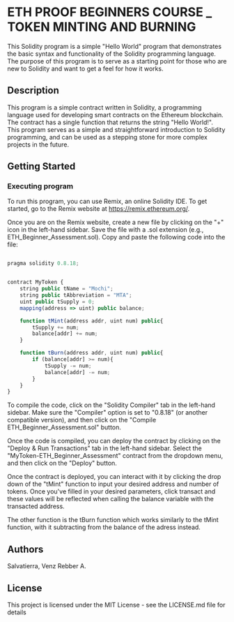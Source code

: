 # ETH PROOF BEGINNERS COURSE _ TOKEN MINTING AND BURNING

This Solidity program is a simple "Hello World" program that demonstrates the basic syntax and functionality of the Solidity programming language. The purpose of this program is to serve as a starting point for those who are new to Solidity and want to get a feel for how it works.

## Description

This program is a simple contract written in Solidity, a programming language used for developing smart contracts on the Ethereum blockchain. The contract has a single function that returns the string "Hello World!". This program serves as a simple and straightforward introduction to Solidity programming, and can be used as a stepping stone for more complex projects in the future.

## Getting Started

### Executing program

To run this program, you can use Remix, an online Solidity IDE. To get started, go to the Remix website at https://remix.ethereum.org/.

Once you are on the Remix website, create a new file by clicking on the "+" icon in the left-hand sidebar. Save the file with a .sol extension (e.g., ETH_Beginner_Assessment.sol). Copy and paste the following code into the file:

```javascript

pragma solidity 0.8.18;


contract MyToken {
    string public tName = "Mochi";
    string public tAbbreviation = "MTA";
    uint public tSupply = 0; 
    mapping(address => uint) public balance;

    function tMint(address addr, uint num) public{
        tSupply += num;
        balance[addr] += num;
    }

    function tBurn(address addr, uint num) public{
        if (balance[addr] >= num){
            tSupply -= num;
            balance[addr] -= num;
        }
    }
}

```

To compile the code, click on the "Solidity Compiler" tab in the left-hand sidebar. Make sure the "Compiler" option is set to "0.8.18" (or another compatible version), and then click on the "Compile ETH_Beginner_Assessment.sol" button.

Once the code is compiled, you can deploy the contract by clicking on the "Deploy & Run Transactions" tab in the left-hand sidebar. Select the "MyToken-ETH_Beginner_Assessment" contract from the dropdown menu, and then click on the "Deploy" button.

Once the contract is deployed, you can interact with it by clicking the drop down of the "tMint" function to input your desired address and number of tokens. Once you've filled in your desired parameters, click transact and these values will be reflected when calling the balance variable with the transacted address. 

The other function is the tBurn function which works similarly to the tMint function, with it subtracting from the balance of the adress instead.

## Authors

Salvatierra, Venz Rebber A.


## License

This project is licensed under the MIT License - see the LICENSE.md file for details